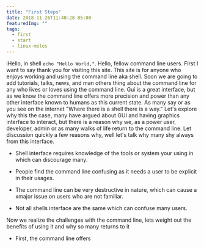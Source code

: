 ```yaml
---
title: "First Steps"
date: 2018-11-26T11:40:28-05:00
featuredImg: ""
tags: 
  - first
  - start
  - linux-moles
---
```


iHello, in shell `echo "Hello World,"`. Hello, fellow command line users. First I want to say thank you for visiting this site. This site is for anyone who enjoys working and using the command line aka shell. Soon we are going to add tutorials, talks, news, and man others thing about the command line for any who lives or loves using the command line. Gui is a great interface, but as we know the command line offers more precision and power than any other interface known to humans as this current state. As many say or as you see on the internet "Where there is a shell there is a way." Let's explore why this the case, many have argued about GUI and having graphics interface to interact, but there is a reason why we, as a power user, developer, admin or as many walks of life return to the command line. Let discussion quickly a few reasons why, well let's talk why many shy always from this interface.

- Shell interface requires knowledge of the tools or system your using in which can discourage many.

- People find the command line confusing as it needs a user to be explicit in their usages.

- The command line can be very destructive in nature, which can cause a xmajor issue on users who are not familiar.

- Not all shells interface are the same which can confuse many users.

Now we realize the challenges with the command line, lets weight out the benefits of using it and why so many returns to it

- First, the command line offers 
